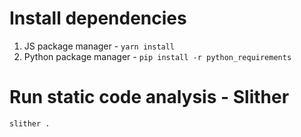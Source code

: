 # Install dependencies

1. JS package manager - `yarn install`
2. Python package manager - `pip install -r python_requirements`

# Run static code analysis - Slither

```
slither .
```
